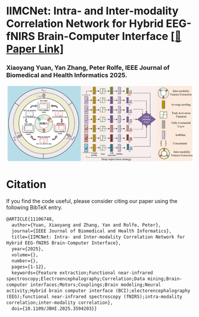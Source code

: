 # IIMCNet: Intra- and Inter-modality Correlation Network for Hybrid EEG-fNIRS Brain-Computer Interface [[📄 Paper Link]](https://ieeexplore.ieee.org/document/11106748)
### Xiaoyang Yuan, Yan Zhang, Peter Rolfe, IEEE Journal of Biomedical and Health Informatics 2025. 
![Overall structure](https://github.com/Y-xiaoyang/IIMCNet/blob/main/Structure.png)

# Citation
If you find the code useful, please consider citing our paper using the following BibTeX entry.
```text
@ARTICLE{11106748,
  author={Yuan, Xiaoyang and Zhang, Yan and Rolfe, Peter},
  journal={IEEE Journal of Biomedical and Health Informatics}, 
  title={IIMCNet: Intra- and Inter-modality Correlation Network for Hybrid EEG-fNIRS Brain-Computer Interface}, 
  year={2025},
  volume={},
  number={},
  pages={1-12},
  keywords={Feature extraction;Functional near-infrared spectroscopy;Electroencephalography;Correlation;Data mining;Brain-computer interfaces;Motors;Couplings;Brain modeling;Neural activity;Hybrid brain computer interface (BCI);electorencephalography (EEG);functional near-infrared spectroscopy (fNIRS);intra-modality correlation;inter-modality correlation},
  doi={10.1109/JBHI.2025.3594203}}
```
 
